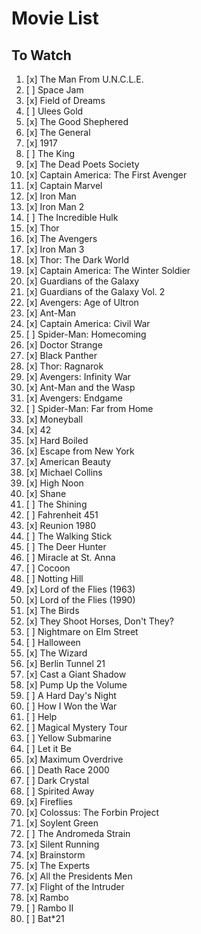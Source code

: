 # Movie List

## To Watch

1. [x] The Man From U.N.C.L.E.
1. [ ] Space Jam
1. [x] Field of Dreams
1. [ ] Ulees Gold
1. [x] The Good Shephered
1. [x] The General
1. [x] 1917
1. [ ] The King
1. [x] The Dead Poets Society
1. [x] Captain America: The First Avenger
1. [x] Captain Marvel
1. [x] Iron Man
1. [x] Iron Man 2
1. [ ] The Incredible Hulk
1. [x] Thor
1. [x] The Avengers
1. [x] Iron Man 3
1. [x] Thor: The Dark World
1. [x] Captain America: The Winter Soldier
1. [x] Guardians of the Galaxy
1. [x] Guardians of the Galaxy Vol. 2 
1. [x] Avengers: Age of Ultron
1. [x] Ant-Man
1. [x] Captain America: Civil War
1. [ ] Spider-Man: Homecoming
1. [x] Doctor Strange
1. [x] Black Panther
1. [x] Thor: Ragnarok
1. [x] Avengers: Infinity War
1. [x] Ant-Man and the Wasp
1. [x] Avengers: Endgame
1. [ ] Spider-Man: Far from Home
1. [x] Moneyball
1. [x] 42
1. [x] Hard Boiled
1. [x] Escape from New York
1. [x] American Beauty
1. [x] Michael Collins
1. [x] High Noon
1. [x] Shane
1. [ ] The Shining
1. [ ] Fahrenheit 451
1. [x] Reunion 1980
1. [ ] The Walking Stick
1. [ ] The Deer Hunter
1. [ ] Miracle at St. Anna
1. [ ] Cocoon
1. [ ] Notting Hill
1. [x] Lord of the Flies (1963)
1. [x] Lord of the Flies (1990)
1. [x] The Birds
1. [x] They Shoot Horses, Don't They?
1. [ ] Nightmare on Elm Street
1. [ ] Halloween
1. [x] The Wizard
1. [x] Berlin Tunnel 21
1. [x] Cast a Giant Shadow
1. [x] Pump Up the Volume
1. [ ] A Hard Day's Night
1. [ ] How I Won the War
1. [ ] Help
1. [ ] Magical Mystery Tour
1. [ ] Yellow Submarine
1. [ ] Let it Be
1. [x] Maximum Overdrive
1. [ ] Death Race 2000
1. [ ] Dark Crystal
1. [ ] Spirited Away
1. [x] Fireflies
1. [x] Colossus: The Forbin Project
1. [x] Soylent Green
1. [ ] The Andromeda Strain
1. [x] Silent Running
1. [x] Brainstorm
1. [x] The Experts
1. [x] All the Presidents Men
1. [x] Flight of the Intruder
1. [x] Rambo
1. [ ] Rambo II
1. [ ] Bat*21
